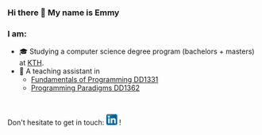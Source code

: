 ### Hi there 👋 My name is Emmy

### I am:

* 🎓 Studying a computer science degree program (bachelors + masters) at [KTH](https://www.kth.se/en/studies).
* 📝 A teaching assistant in
  * [Fundamentals of Programming DD1331](https://www.kth.se/student/kurser/kurs/DD1331)
  * [Programming Paradigms DD1362](https://www.kth.se/student/kurser/kurs/dd1362)

<br />

Don't hesitate to get in touch:  [<img height="22px" src="./logos/linkedin.png" />](linkedin.com/in/emmy-yin-74b909173) !
